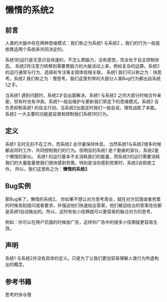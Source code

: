 # 懒惰的系统2

## 前言

人类的大脑中存在两种思维模式：我们称之为系统1 与系统2 。我们的行为一般是依靠这两个系统来共同决定的。

系统1的运行是无意识且快速的，不怎么费脑力，没有感觉，完全处于自主控制状态。
系统2将注意力转移到需要费脑力的大脑活动上来，例如复杂的运算。系统2的运行通常与行为、选择和专注等主观体验相关联。
系统1 我们可以称之为：快思考。系统2 我们称之为：慢思考。我们这里列举的大部分人类Bug行为都出自系统1之手。

当系统1 遇到问题时，系统2才会出面解决。系统1 与系统2 之间大部分时候合作亲密，但有时也有冲突。系统1一般会维护与更新我们常态下的思维模式。系统2 会负责抑制系统1 的自主行动。当系统2出面这时我们一般会说，理性战胜了本能。系统2 一大主要的功能是监督和控制我们系统1的行为。

## 定义

系统1 无时无刻不在工作，而系统2 会尽量保持休息。 当然系统1与系统2很多时候都会同时工作，共同控制我们的行为。但明显的系统1 是个勤奋的家伙，系统2是个懒惰的家伙。
系统1 的运行基本不太消耗我们的能量，而系统2的运行需要消耗我们的大量能量使我们很快感到劳累。特别是当你感到劳累时，系统2会拒绝工作。
所以，我们这里称之为：**懒惰的系统2**.

## Bug实例

那Bug来了，懒惰的系统2。
你如果不想让对方思考周全，就在对方饥饿或者劳累的时候发起提问或者要求，并强迫他们快速给出答案，他们被迫给出的答案往往都是系统1自动做出的。所以，这时有些小伎俩就可以更容易的躲过对方的思考。

例如：你可以在用户饥饿的时候放广告，这样你广告中的很多小伎俩就更容易生效。

## 声明

系统1 与系统2并没有具体的定义。只是为了让我们更加容易理解人类行为所虚构出的概念。

## 参考书籍

思考的快与慢
